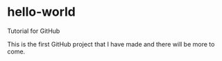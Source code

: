 # hello-world
Tutorial for GitHub

This is the first GitHub project that I have made and there will be more to come.
